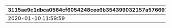 |3115ae9c1dbca0564cf6054248cee6b354399032157a5766974c49f6d116fb47|fe07780d43b6f24e33e7a8fb1132a45e4297a2626e3703a788f46cb7984c5ac8|2b12e98194eef78c54bd014509adae5c526a89154fbac549507564afd29c1cb9|e3ff9f062c67015cdbb0c9e29f9d6b675b5f46dabeaf5aba8f6a8365d6fbfb07|
| --- | --- | --- | --- |
|2020-01-10 11:59:59|2020-01-04 04:59:59|1|2019-12-20 05:00:00|
